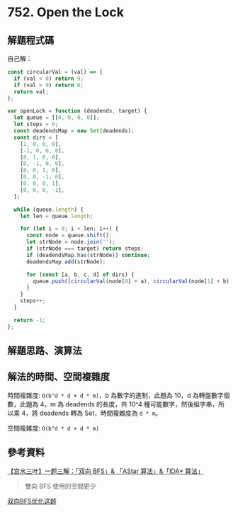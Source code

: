 # 752. Open the Lock

## 解題程式碼

自己解：

```javascript
const circularVal = (val) => {
  if (val < 0) return 9;
  if (val > 9) return 0;
  return val;
};

var openLock = function (deadends, target) {
  let queue = [[0, 0, 0, 0]];
  let steps = 0;
  const deadendsMap = new Set(deadends);
  const dirs = [
    [1, 0, 0, 0],
    [-1, 0, 0, 0],
    [0, 1, 0, 0],
    [0, -1, 0, 0],
    [0, 0, 1, 0],
    [0, 0, -1, 0],
    [0, 0, 0, 1],
    [0, 0, 0, -1],
  ];

  while (queue.length) {
    let len = queue.length;

    for (let i = 0; i < len; i++) {
      const node = queue.shift();
      let strNode = node.join('');
      if (strNode === target) return steps;
      if (deadendsMap.has(strNode)) continue;
      deadendsMap.add(strNode);

      for (const [a, b, c, d] of dirs) {
        queue.push([circularVal(node[0] + a), circularVal(node[1] + b), circularVal(node[2] + c), circularVal(node[3] + d)]);
      }
    }
    steps++;
  }

  return -1;
};
```

## 解題思路、演算法

## 解法的時間、空間複雜度

時間複雜度: `O(b^d * d + d * m)`，b 為數字的進制，此題為 10，d 為轉盤數字個數，此題為 4，m 為 deadends 的長度，共 10^4 種可能數字，然後組字串，所以乘 4，將 deadends 轉為 Set，時間複雜度為 `d * m`。

空間複雜度: `O(b^d * d + d * m)`

## 參考資料

[【宫水三叶】一题三解：「双向 BFS」& 「AStar 算法」&「IDA* 算法」](https://leetcode.cn/problems/open-the-lock/solutions/843986/gong-shui-san-xie-yi-ti-shuang-jie-shuan-wyr9/)

> 雙向 BFS 使用的空間更少

[双向BFS优化这题](https://leetcode.cn/problems/open-the-lock/solutions/368685/shuang-xiang-bfsyou-hua-zhe-ti-by-jxlust/)
